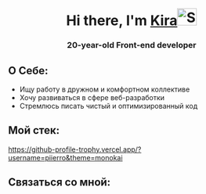 <h1 align="center">Hi there, I'm <a href="https://kimurzz.site">Kira</a><img src="https://raw.githubusercontent.com/Tarikul-Islam-Anik/Animated-Fluent-Emojis/master/Emojis/Animals/Spouting%20Whale.png" alt="Spouting Whale" width="40" height="35" /></h1>
<h3 align="center">20-year-old Front-end developer</h3>

<h2>О Себе:</h2>

<ul>
  <li>Ищу работу в дружном и комфортном коллективе</li>
  <li>Хочу развиваться в сфере веб-разработки</li>
  <li>Стремлюсь писать чистый и оптимизированный код</li>
  <ulВладею английским на уровне A2></li>
</ul>

<h2>Мой стек:</h2>


https://github-profile-trophy.vercel.app/?username=piierro&theme=monokai

<h2>Связаться со мной:</h2>
